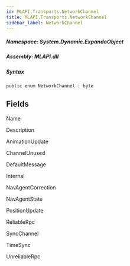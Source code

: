 ```yaml
---  
id: MLAPI.Transports.NetworkChannel  
title: MLAPI.Transports.NetworkChannel
sidebar_label: NetworkChannel
---
```


<div class="markdown level0 summary">

</div>

<div class="markdown level0 conceptual">

</div>

##### **Namespace**: System.Dynamic.ExpandoObject

##### **Assembly**: MLAPI.dll

##### Syntax

    public enum NetworkChannel : byte

## Fields

Name

Description

AnimationUpdate

ChannelUnused

DefaultMessage

Internal

NavAgentCorrection

NavAgentState

PositionUpdate

ReliableRpc

SyncChannel

TimeSync

UnreliableRpc

